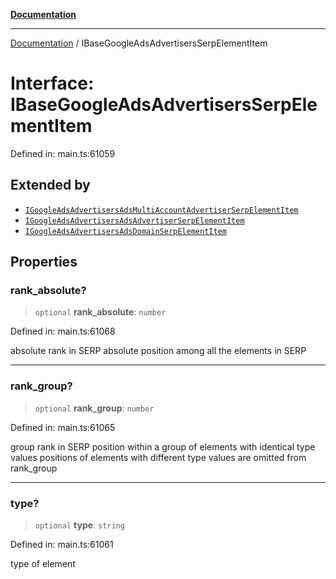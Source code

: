 [**Documentation**](../README.md)

***

[Documentation](../README.md) / IBaseGoogleAdsAdvertisersSerpElementItem

# Interface: IBaseGoogleAdsAdvertisersSerpElementItem

Defined in: main.ts:61059

## Extended by

- [`IGoogleAdsAdvertisersAdsMultiAccountAdvertiserSerpElementItem`](IGoogleAdsAdvertisersAdsMultiAccountAdvertiserSerpElementItem.md)
- [`IGoogleAdsAdvertisersAdsAdvertiserSerpElementItem`](IGoogleAdsAdvertisersAdsAdvertiserSerpElementItem.md)
- [`IGoogleAdsAdvertisersAdsDomainSerpElementItem`](IGoogleAdsAdvertisersAdsDomainSerpElementItem.md)

## Properties

### rank\_absolute?

> `optional` **rank\_absolute**: `number`

Defined in: main.ts:61068

absolute rank in SERP
absolute position among all the elements in SERP

***

### rank\_group?

> `optional` **rank\_group**: `number`

Defined in: main.ts:61065

group rank in SERP
position within a group of elements with identical type values
positions of elements with different type values are omitted from rank_group

***

### type?

> `optional` **type**: `string`

Defined in: main.ts:61061

type of element
